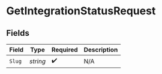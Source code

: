 # GetIntegrationStatusRequest


## Fields

| Field              | Type               | Required           | Description        |
| ------------------ | ------------------ | ------------------ | ------------------ |
| `Slug`             | *string*           | :heavy_check_mark: | N/A                |